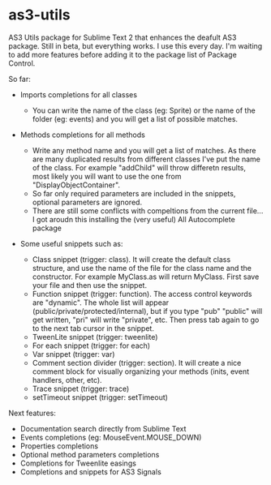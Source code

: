 as3-utils
=========

AS3 Utils package for Sublime Text 2 that enhances the deafult AS3 package. Still in beta, but everything works. I use this every day. I'm waiting to add more features before adding it to the package list of Package Control.

So far:
  - Imports completions for all classes
    - You can write the name of the class (eg: Sprite) or the name of the folder (eg: events) and you will get a list of possible matches.


  - Methods completions for all methods
    - Write any method name and you will get a list of matches. As there are many duplicated results from different classes I've put the name of the class. For example "addChild" will throw differetn results, most likely you will want to use the one from "DisplayObjectContainer".
    - So far only required parameters are included in the snippets, optional parameters are ignored.
    - There are still some conflicts with compeltions from the current file... I got aroudn this installing the (very useful) All Autocomplete package


  - Some useful snippets such as:
    - Class snippet (trigger: class). It will create the default class structure, and use the name of the file for the class name and the constructor. For example MyClass.as will return MyClass. First save your file and then use the snippet.
    - Function snippet (trigger: function). The access control keywords are "dynamic". The whole list will appear (public/private/protected/internal), but if you type "pub" "public" will get written, "pri" will write "private", etc. Then press tab again to go to the next tab cursor in the snippet.
    - TweenLite snippet (trigger: tweenlite)
    - For each snippet (trigger: for each)
    - Var snippet (trigger: var)
    - Comment section divider (trigger: section). It will create a nice comment block for visually organizing your methods (inits, event handlers, other, etc).
    - Trace snippet (trigger: trace)
    - setTimeout snippet (trigger: setTimeout)



Next features:
  - Documentation search directly from Sublime Text
  - Events completions (eg: MouseEvent.MOUSE_DOWN)
  - Properties completions
  - Optional method parameters completions
  - Completions for Tweenlite easings
  - Completions and snippets for AS3 Signals